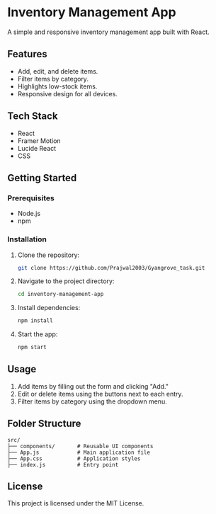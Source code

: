 # Inventory Management App

A simple and responsive inventory management app built with React.

## Features

- Add, edit, and delete items.
- Filter items by category.
- Highlights low-stock items.
- Responsive design for all devices.

## Tech Stack

- React
- Framer Motion
- Lucide React
- CSS

## Getting Started

### Prerequisites

- Node.js
- npm

### Installation

1. Clone the repository:
   ```bash
   git clone https://github.com/Prajwal2003/Gyangrove_task.git
   ```
2. Navigate to the project directory:
   ```bash
   cd inventory-management-app
   ```
3. Install dependencies:
   ```bash
   npm install
   ```
4. Start the app:
   ```bash
   npm start
   ```

## Usage

1. Add items by filling out the form and clicking "Add."
2. Edit or delete items using the buttons next to each entry.
3. Filter items by category using the dropdown menu.

## Folder Structure

```plaintext
src/
├── components/       # Reusable UI components
├── App.js            # Main application file
├── App.css           # Application styles
├── index.js          # Entry point
```

## License

This project is licensed under the MIT License.

